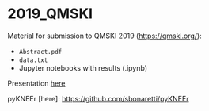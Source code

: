 # 2019_QMSKI
Material for submission to QMSKI 2019 (https://qmski.org/):

- `Abstract.pdf`
- `data.txt`
- Jupyter notebooks with results (.ipynb)

Presentation [here](file:///Users/sbonaretti/Dropbox/Work/website/sphinx/build/html/_attachments/2019_QMSKI_pykneer.pdf)

pyKNEEr [here]: https://github.com/sbonaretti/pyKNEEr  

